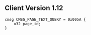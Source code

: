 ## Client Version 1.12

```rust,ignore
cmsg CMSG_PAGE_TEXT_QUERY = 0x005A {
    u32 page_id;    
}

```

